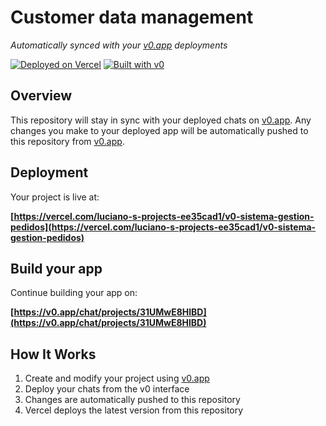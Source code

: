 # Customer data management

*Automatically synced with your [v0.app](https://v0.app) deployments*

[![Deployed on Vercel](https://img.shields.io/badge/Deployed%20on-Vercel-black?style=for-the-badge&logo=vercel)](https://vercel.com/luciano-s-projects-ee35cad1/v0-sistema-gestion-pedidos)
[![Built with v0](https://img.shields.io/badge/Built%20with-v0.app-black?style=for-the-badge)](https://v0.app/chat/projects/31UMwE8HlBD)

## Overview

This repository will stay in sync with your deployed chats on [v0.app](https://v0.app).
Any changes you make to your deployed app will be automatically pushed to this repository from [v0.app](https://v0.app).

## Deployment

Your project is live at:

**[https://vercel.com/luciano-s-projects-ee35cad1/v0-sistema-gestion-pedidos](https://vercel.com/luciano-s-projects-ee35cad1/v0-sistema-gestion-pedidos)**

## Build your app

Continue building your app on:

**[https://v0.app/chat/projects/31UMwE8HlBD](https://v0.app/chat/projects/31UMwE8HlBD)**

## How It Works

1. Create and modify your project using [v0.app](https://v0.app)
2. Deploy your chats from the v0 interface
3. Changes are automatically pushed to this repository
4. Vercel deploys the latest version from this repository